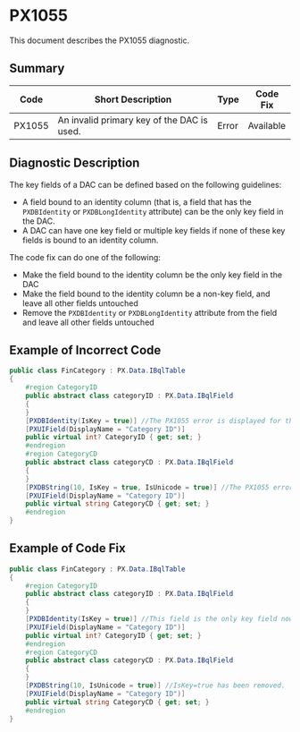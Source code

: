 # PX1055
This document describes the PX1055 diagnostic.

## Summary

| Code   | Short Description                          | Type  | Code Fix  | 
| ------ | ------------------------------------------ | ----- | --------- | 
| PX1055 | An invalid primary key of the DAC is used. | Error | Available | 

## Diagnostic Description
The key fields of a DAC can be defined based on the following guidelines:

 - A field bound to an identity column (that is, a field that has the `PXDBIdentity` or `PXDBLongIdentity` attribute) can be the only key field in the DAC.
 - A DAC can have one key field or multiple key fields if none of these key fields is bound to an identity column.

The code fix can do one of the following:

 - Make the field bound to the identity column be the only key field in the DAC
 - Make the field bound to the identity column be a non-key field, and leave all other fields untouched
 - Remove the `PXDBIdentity` or `PXDBLongIdentity` attribute from the field and leave all other fields untouched

## Example of Incorrect Code

```C#
public class FinCategory : PX.Data.IBqlTable
{
    #region CategoryID
    public abstract class categoryID : PX.Data.IBqlField
    {
    }
    [PXDBIdentity(IsKey = true)] //The PX1055 error is displayed for this line.
    [PXUIField(DisplayName = "Category ID")]
    public virtual int? CategoryID { get; set; }
    #endregion
    #region CategoryCD
    public abstract class categoryCD : PX.Data.IBqlField
    {
    }
    [PXDBString(10, IsKey = true, IsUnicode = true)] //The PX1055 error is displayed for this line.
    [PXUIField(DisplayName = "Category ID")]
    public virtual string CategoryCD { get; set; }
    #endregion    
}
```

## Example of Code Fix

```C#
public class FinCategory : PX.Data.IBqlTable
{
    #region CategoryID
    public abstract class categoryID : PX.Data.IBqlField
    {
    }
    [PXDBIdentity(IsKey = true)] //This field is the only key field now.
    [PXUIField(DisplayName = "Category ID")]
    public virtual int? CategoryID { get; set; }
    #endregion
    #region CategoryCD
    public abstract class categoryCD : PX.Data.IBqlField
    {
    }
    [PXDBString(10, IsUnicode = true)] //IsKey=true has been removed.
    [PXUIField(DisplayName = "Category ID")]
    public virtual string CategoryCD { get; set; }
    #endregion    
}
```